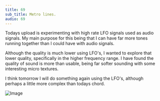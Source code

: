 ```yaml
---
title: 69
sub_title: Metro lines.
audio: 69
---
```

Todays upload is experimenting with high rate LFO signals used as audio signals. My main purpose for this being that I can have far more tones running together than I could have with audio signals. 

Although the quality is much lower using LFO's, I wanted to explore that lower quality, specifically in the higher frequency range. I have found the quality of sound is more than usable, being far softer sounding with some interesting micro textures.

I think tomorrow I will do something again using the LFO's, although perhaps a little more complex than todays chord.

![Image](/assets/img/Snd-69.jpg)